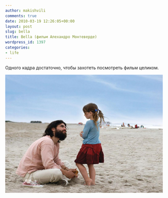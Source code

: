 ```yaml
---
author: makishvili
comments: true
date: 2010-03-19 12:26:05+00:00
layout: post
slug: bella
title: Bella (фильм Алехандро Монтеверде)
wordpress_id: 1397
categories:
- life
---
```


Одного кадра достаточно, чтобы захотеть посмотреть фильм целиком.

![](/images/post/2010-03-19-bella/bella.jpg)

